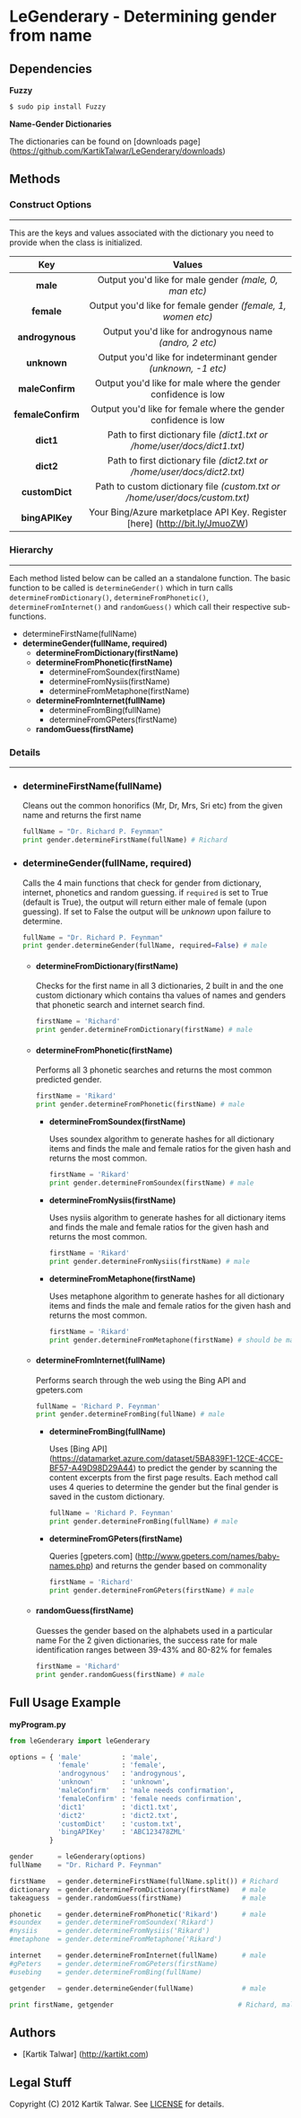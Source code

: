 # LeGenderary - Determining gender from name

## Dependencies

**Fuzzy**

```sh
$ sudo pip install Fuzzy
```

**Name-Gender Dictionaries**

The dictionaries can be found on [downloads page] (https://github.com/KartikTalwar/LeGenderary/downloads)

## Methods


### Construct Options
______________________________________________________________

This are the keys and values associated with the dictionary you need to provide when the class 
is initialized.

|        Key        |                                   Values                                    |
|:-----------------:|:---------------------------------------------------------------------------:|
| **male**          | Output you'd like for male gender *(male, 0, man etc)*                      |
| **female**        | Output you'd like for female gender *(female, 1, women etc)*                |
| **androgynous**   | Output you'd like for androgynous name *(andro, 2 etc)*                     |
| **unknown**       | Output you'd like for indeterminant gender *(unknown, -1 etc)*              |
| **maleConfirm**   | Output you'd like for male where the gender confidence is low               |
| **femaleConfirm** | Output you'd like for female where the gender confidence is low             |
| **dict1**         | Path to first dictionary file *(dict1.txt or /home/user/docs/dict1.txt)*    |
| **dict2**         | Path to first dictionary file *(dict2.txt or /home/user/docs/dict2.txt)*    |
| **customDict**    | Path to custom dictionary file *(custom.txt or /home/user/docs/custom.txt)* |
| **bingAPIKey**    | Your Bing/Azure marketplace API Key. Register [here] (http://bit.ly/JmuoZW) |


### Hierarchy
______________________________________________________________

Each method listed below can be called an a standalone function. The basic function to be called is `determineGender()` 
which in turn calls `determineFromDictionary()`, `determineFromPhonetic()`, `determineFromInternet()` and `randomGuess()`
which call their respective sub-functions.


- determineFirstName(fullName)
- **determineGender(fullName, required)**
  - **determineFromDictionary(firstName)**
  - **determineFromPhonetic(firstName)**
     - determineFromSoundex(firstName)
     - determineFromNysiis(firstName)
     - determineFromMetaphone(firstName)
  - **determineFromInternet(fullName)**
     - determineFromBing(fullName)
     - determineFromGPeters(firstName)
  - **randomGuess(firstName)**


### Details
______________________________________________________________

- ### **determineFirstName(fullName)**

    Cleans out the common honorifics (Mr, Dr, Mrs, Sri etc) from the given name and returns the first name

    ```python
    fullName = "Dr. Richard P. Feynman"
    print gender.determineFirstName(fullName) # Richard
    ```

- ### **determineGender(fullName, required)**

    Calls the 4 main functions that check for gender from dictionary, internet, phonetics and random guessing.
    if `required` is set to True (default is True), the output will return either male of female (upon guessing).
    If set to False the output will be *unknown* upon failure to determine.


    ```python
    fullName = "Dr. Richard P. Feynman"
    print gender.determineGender(fullName, required=False) # male
    ```

    - #### **determineFromDictionary(firstName)**

        Checks for the first name in all 3 dictionaries, 2 built in and the one custom dictionary which contains tha values
        of names and genders that phonetic search and internet search find.

        ```python
        firstName = 'Richard'
        print gender.determineFromDictionary(firstName) # male
        ```

    - #### **determineFromPhonetic(firstName)**

        Performs all 3 phonetic searches and returns the most common predicted gender.

        ```python
        firstName = 'Rikard'
        print gender.determineFromPhonetic(firstName) # male
        ```

       - **determineFromSoundex(firstName)**

            Uses soundex algorithm to generate hashes for all dictionary items and finds the male and female 
            ratios for the given hash and returns the most common.

            ```python
            firstName = 'Rikard'
            print gender.determineFromSoundex(firstName) # male
            ```

       - **determineFromNysiis(firstName)**

            Uses nysiis algorithm to generate hashes for all dictionary items and finds the male and female 
            ratios for the given hash and returns the most common.

            ```python
            firstName = 'Rikard'
            print gender.determineFromNysiis(firstName) # male
            ```

       - **determineFromMetaphone(firstName)**

            Uses metaphone algorithm to generate hashes for all dictionary items and finds the male and female 
            ratios for the given hash and returns the most common.

            ```python
            firstName = 'Rikard'
            print gender.determineFromMetaphone(firstName) # should be male
            ```

    - #### **determineFromInternet(fullName)**

        Performs search through the web using the Bing API and gpeters.com

        ```python
        fullName = 'Richard P. Feynman'
        print gender.determineFromBing(fullName) # male
        ```

       - **determineFromBing(fullName)**

            Uses [Bing API] (https://datamarket.azure.com/dataset/5BA839F1-12CE-4CCE-BF57-A49D98D29A44) to predict 
            the gender by scanning the content excerpts from the first page results. Each method call uses 4 queries
            to determine the gender but the final gender is saved in the custom dictionary.

            ```python
            fullName = 'Richard P. Feynman'
            print gender.determineFromBing(fullName) # male
            ```

       - **determineFromGPeters(firstName)**

            Queries [gpeters.com] (http://www.gpeters.com/names/baby-names.php) and returns the gender based on commonality

            ```python
            firstName = 'Richard'
            print gender.determineFromGPeters(firstName) # male
            ```

    - #### **randomGuess(firstName)**

        Guesses the gender based on the alphabets used in a particular name
        For the 2 given dictionaries, the success rate for male identification 
        ranges between 39-43% and 80-82% for females

        ```python
        firstName = 'Richard'
        print gender.randomGuess(firstName) # male
        ```





## Full Usage Example


**myProgram.py**

```python
from leGenderary import leGenderary

options = { 'male'          : 'male', 
            'female'        : 'female',
            'androgynous'   : 'androgynous',
            'unknown'       : 'unknown',
            'maleConfirm'   : 'male needs confirmation',
            'femaleConfirm' : 'female needs confirmation',
            'dict1'         : 'dict1.txt',
            'dict2'         : 'dict2.txt',
            'customDict'    : 'custom.txt',
            'bingAPIKey'    : 'ABC123478ZML'
          }

gender      = leGenderary(options)
fullName    = "Dr. Richard P. Feynman"

firstName   = gender.determineFirstName(fullName.split()) # Richard
dictionary  = gender.determineFromDictionary(firstName)   # male
takeaguess  = gender.randomGuess(firstName)               # male

phonetic    = gender.determineFromPhonetic('Rikard')      # male
#soundex    = gender.determineFromSoundex('Rikard')
#nysiis     = gender.determineFromNysiis('Rikard')
#metaphone  = gender.determineFromMetaphone('Rikard')

internet    = gender.determineFromInternet(fullName)      # male
#gPeters    = gender.determineFromGPeters(firstName)
#usebing    = gender.determineFromBing(fullName)

getgender   = gender.determineGender(fullName)            # male

print firstName, getgender                               # Richard, male
```

## Authors

- [Kartik Talwar] (http://kartikt.com)


## Legal Stuff

Copyright (C) 2012 Kartik Talwar. See [LICENSE](https://github.com/KartikTalwar/LeGenderary/blob/master/LICENSE.md) for details.